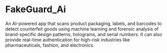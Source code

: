 # FakeGuard_Ai
An AI-powered app that scans product packaging, labels, and barcodes to detect counterfeit goods using machine learning and forensic analysis of brand-specific design patterns, holograms, and serial numbers. It can also provide real-time authentication for high-risk industries like pharmaceuticals, fashion, and electronics.
